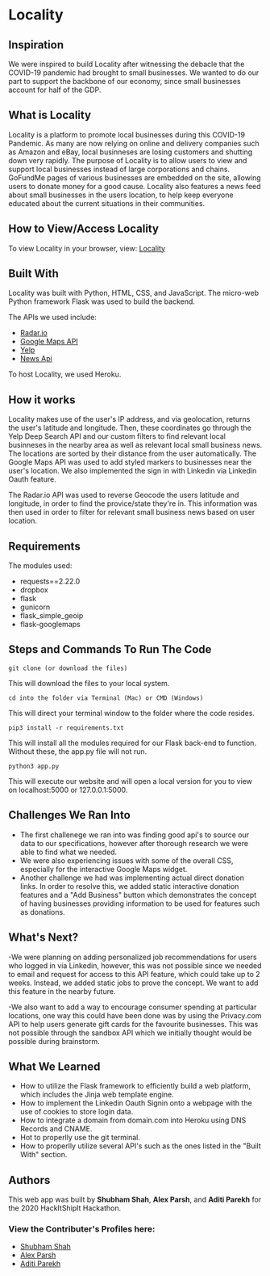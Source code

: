 # Locality

## Inspiration

We were inspired to build Locality after witnessing the debacle that the COVID-19 pandemic had brought to small businesses. We wanted to do our part to support the backbone of our economy, since small businesses account for half of the GDP.

## What is Locality  

Locality is a platform to promote local businesses during this COVID-19 Pandemic. As many are now relying on online and delivery companies such as Amazon and eBay, local businneses are losing customers and shutting down very rapidly. The purpose of Locality is to allow users to view and support local businesses instead of large corporations and chains. GoFundMe pages of various businesses are embedded on the site, allowing users to donate money for a good cause. Locality also features a news feed about small businesses in the users location, to help keep everyone educated about the current situations in their communities.

## How to View/Access Locality 

To view Locality in your browser, view: [Locality](http://locality.space/)

## Built With

Locality was built with Python, HTML, CSS, and JavaScript. The micro-web Python framework Flask was used to build the backend.

The APIs we used include:
- [Radar.io](https://radar.io/product/api)
- [Google Maps API](https://developers.google.com/maps/documentation/javascript/overview)
- [Yelp](https://www.yelp.com/developers)
- [News Api](https://newsapi.org/)

To host Locality, we used Heroku. 

## How it works

Locality makes use of the user's IP address, and via geolocation, returns the user's latitude and longitude. Then, these coordinates go through the Yelp Deep Search API and our custom filters to find relevant local businneses in the nearby area as well as relevant local small business news. The locations are sorted by their distance from the user automatically. The Google Maps API was used to add styled markers to businesses near the user's location. We also implemented the sign in with Linkedin via Linkedin Oauth feature.

The Radar.io API was used to reverse Geocode the users latitude and longitude, in order to find the provice/state they're in. This information was then used in order to filter for relevant small business news based on user location. 

## Requirements

The modules used: 

- requests==2.22.0
- dropbox
- flask
- gunicorn
- flask_simple_geoip
- flask-googlemaps

## Steps and Commands To Run The Code

```
git clone (or download the files)
```
This will download the files to your local system.
```
cd into the folder via Terminal (Mac) or CMD (Windows)
```
This will direct your terminal window to the folder where the code resides.
```
pip3 install -r requirements.txt
```
This will install all the modules required for our Flask back-end to function. Without these, the app.py file will not run.
```
python3 app.py
```
This will execute our website and will open a local version for you to view on localhost:5000 or 127.0.0.1:5000.

## Challenges We Ran Into

- The first challenege we ran into was finding good api's to source our data to our specifications, however after thorough research we were able to find what we needed. 
- We were also experiencing issues with some of the overall CSS, especially for the interactive Google Maps widget.
- Another challenge we had was implementing actual direct donation links. In order to resolve this, we added static interactive donation features and a "Add Business" button which demonstrates the concept of having businesses providing information to be used for features such as donations.

## What's Next?

-We were planning on adding personalized job recommendations for users who logged in via Linkedin, however, this was not possible since we needed to email and request for access to this API feature, which could take up to 2 weeks. Instead, we added static jobs to prove the concept. We want to add this feature in the nearby future.

-We also want to add a way to encourage consumer spending at particular locations, one way this could have been done was by using the Privacy.com API to help users generate gift cards for the favourite businesses. This was not possible through the sandbox API which we initially thought would be possible during brainstorm.

## What We Learned

- How to utilize the Flask framework to efficiently build a web platform, which includes the Jinja web template engine.
- How to implement the Linkedin Oauth Signin onto a webpage with the use of cookies to store login data.
- How to integrate a domain from domain.com into Heroku using DNS Records and CNAME.
- Hot to properlly use the git terminal.
- How to properlly utilize several API's such as the ones listed in the "Built With" section.

## Authors 

This web app was built by **Shubham Shah**, **Alex Parsh**, and **Aditi Parekh** for the 2020 HackItShipIt Hackathon.

### View the Contributer's Profiles here: 

   - [Shubham Shah](https://github.com/SpikePlayz)
   - [Alex Parsh](https://github.com/AlexParshh)
   - [Aditi Parekh](https://github.com/aditip897)
